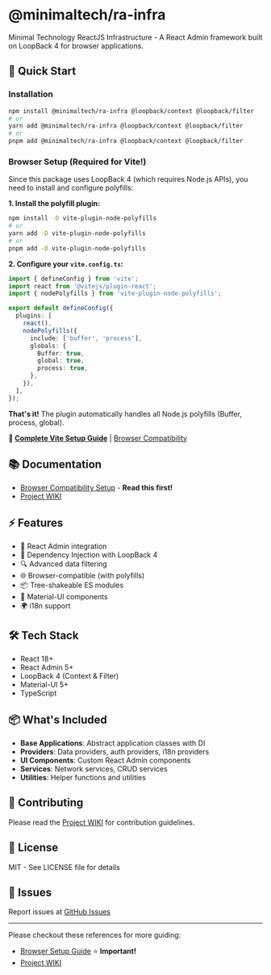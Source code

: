 # @minimaltech/ra-infra

Minimal Technology ReactJS Infrastructure - A React Admin framework built on LoopBack 4 for browser applications.

## 🚀 Quick Start

### Installation

```bash
npm install @minimaltech/ra-infra @loopback/context @loopback/filter
# or
yarn add @minimaltech/ra-infra @loopback/context @loopback/filter
# or
pnpm add @minimaltech/ra-infra @loopback/context @loopback/filter
```

### Browser Setup (Required for Vite!)

Since this package uses LoopBack 4 (which requires Node.js APIs), you need to install and configure polyfills:

**1. Install the polyfill plugin:**

```bash
npm install -D vite-plugin-node-polyfills
# or
yarn add -D vite-plugin-node-polyfills
# or
pnpm add -D vite-plugin-node-polyfills
```

**2. Configure your `vite.config.ts`:**

```typescript
import { defineConfig } from 'vite';
import react from '@vitejs/plugin-react';
import { nodePolyfills } from 'vite-plugin-node-polyfills';

export default defineConfig({
  plugins: [
    react(),
    nodePolyfills({
      include: ['buffer', 'process'],
      globals: {
        Buffer: true,
        global: true,
        process: true,
      },
    }),
  ],
});
```

**That's it!** The plugin automatically handles all Node.js polyfills (Buffer, process, global).

**📖 [Complete Vite Setup Guide](./VITE_SETUP.md)** | [Browser Compatibility](https://github.com/phatnt199/ra-infra/wiki/Browser-Compatibility-Setup)

## 📚 Documentation

- [Browser Compatibility Setup](https://github.com/phatnt199/ra-infra/wiki/Browser-Compatibility-Setup) - **Read this first!**
- [Project WIKI](https://github.com/phatnt199/ra-infra/wiki)

## ⚡ Features

- 🎯 React Admin integration
- 💉 Dependency Injection with LoopBack 4
- 🔍 Advanced data filtering
- 🌐 Browser-compatible (with polyfills)
- 📦 Tree-shakeable ES modules
- 🎨 Material-UI components
- 🌍 i18n support

## 🛠️ Tech Stack

- React 18+
- React Admin 5+
- LoopBack 4 (Context & Filter)
- Material-UI 5+
- TypeScript

## 📦 What's Included

- **Base Applications**: Abstract application classes with DI
- **Providers**: Data providers, auth providers, i18n providers
- **UI Components**: Custom React Admin components
- **Services**: Network services, CRUD services
- **Utilities**: Helper functions and utilities

## 🤝 Contributing

Please read the [Project WIKI](https://github.com/phatnt199/ra-infra/wiki) for contribution guidelines.

## 📄 License

MIT - See LICENSE file for details

## 🐛 Issues

Report issues at [GitHub Issues](https://github.com/phatnt199/ra-infra/issues)

---

Please checkout these references for more guiding:

- [Browser Setup Guide](https://github.com/phatnt199/ra-infra/wiki/Browser-Compatibility-Setup) ⭐ **Important!**
- [Project WIKI](https://github.com/phatnt199/ra-infra/wiki)
